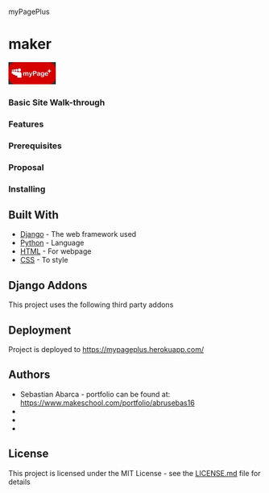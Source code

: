 myPagePlus
# maker
![alt text](https://github.com/shaannessy25/myPagePlus/blob/master/static/images/mypage%2B.jpg)

### Basic Site Walk-through





### Features




### Prerequisites




### Proposal


### Installing


## Built With

* [Django](https://www.djangoproject.com/) - The web framework used
* [Python](https://www.python.org/) - Language
* [HTML](https://en.wikipedia.org/wiki/HTML) - For webpage
* [CSS](https://en.wikipedia.org/wiki/Cascading_Style_Sheets) - To style


## Django Addons
This project uses the following third party addons

## Deployment

Project is deployed to https://mypageplus.herokuapp.com/

## Authors

* Sebastian Abarca - portfolio can be found at:
https://www.makeschool.com/portfolio/abrusebas16
*
*
*

## License

This project is licensed under the MIT License - see the [LICENSE.md](LICENSE.md) file for details
